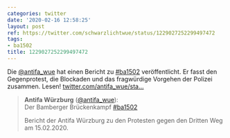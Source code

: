 ```yaml
---
categories: twitter
date: '2020-02-16 12:58:25'
layout: post
ref: https://twitter.com/schwarzlichtwue/status/1229027252299497472
tags:
- ba1502
title: 1229027252299497472
---
```

Die [@antifa_wue](https://twitter.com/antifa_wue) hat einen Bericht zu [#ba1502](/t/ba1502) veröffentlicht. Er fasst den Gegenprotest, die Blockaden und das fragwürdige Vorgehen der Polizei zusammen. Lesen! [twitter.com/antifa_wue/sta…](https://twitter.com/antifa_wue/status/1229024914004467714)
> <b>Antifa Würzburg</b> ([@antifa_wue](https://twitter.com/antifa_wue)):  
>Der Bamberger Brückenkampf [#ba1502](/t/ba1502)  
>  
>  
>  
>Bericht der Antifa Würzburg zu den Protesten gegen den Dritten Weg am 15.02.2020.   

